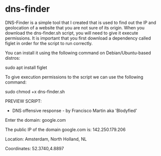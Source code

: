 # dns-finder
DNS-Finder is a simple tool that I created that is used to find out the IP and geolocation of a website that you are not sure of its origin.
When you download the dns-finder.sh script, you will need to give it execute permissions.
It is important that you first download a dependency called figlet in order for the script to run correctly. 

You can install it using the following command on Debian/Ubuntu-based distros:

sudo apt install figlet

To give execution permissions to the script we can use the following command:

sudo chmod +x dns-finder.sh

PREVIEW SCRIPT:

- DNS offensive response - by Francisco Martin aka 'Blodyfied'

Enter the domain: google.com

The public IP of the domain google.com is: 142.250.179.206

Location: Amsterdam, North Holland, NL

Coordinates: 52.3740,4.8897




